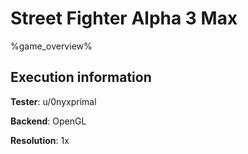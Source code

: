 # Street Fighter Alpha 3 Max 

%game_overview%

## Execution information

**Tester**: u/0nyxprimal

**Backend**: OpenGL

**Resolution**: 1x